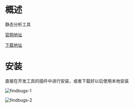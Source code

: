 # 概述
静态分析工具

[官网地址](http://findbugs.sourceforge.net/)

[下载地址](http://findbugs.sourceforge.net/downloads.html)

# 安装
直接在开发工具的插件中进行安装，或者下载好以后使用本地安装

![findbugs-1](https://github.com/bloodzer0/Enterprise_Security_Build--Open_Source/blob/master/Application%20Security/Code%20Audit/img/findbugs-1.png)

![findbugs-2](https://github.com/bloodzer0/Enterprise_Security_Build--Open_Source/blob/master/Application%20Security/Code%20Audit/img/findbugs-2.png)
